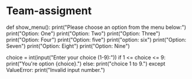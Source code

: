 # Team-assigment
def show_menu():
    print("Please choose an option from the menu below:")
    print("Option: One")
    print("Option: Two")
    print("Option: Three")
    print("Option: Four")
    print("Option: five")
    print("option: six")
    print("Option: Seven")
    print("Option: Eight")
    print("Option: Nine")


choice = int(input("Enter your choice (1-9):"))
        if 1 <= choice <= 9:
            print("You're option {choice}.")
        else:
            print("choice 1 to 9.")
    except ValueError:
        print("Invalid input number.")
